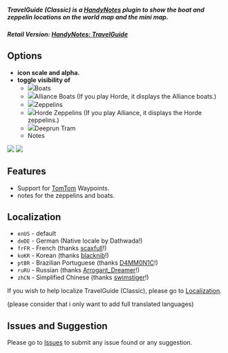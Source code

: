 ##### **TravelGuide (Classic) is a [HandyNotes](https://www.curseforge.com/wow/addons/handynotes) plugin to show the boat and zeppelin locations on the world map and the mini map.**
##### **Retail Version: [HandyNotes: TravelGuide](https://www.curseforge.com/wow/addons/handynotes-travelguide)**

## Options
* **icon scale and alpha.**
* **toggle visibility of**
    * ![](https://i.imgur.com/H9wPEeD.png)Boats
    * ![](https://i.imgur.com/vfQqSBK.png)Alliance Boats (If you play Horde, it displays the Alliance boats.)
    * ![](https://i.imgur.com/cWTR8xo.png)Zeppelins
    * ![](https://i.imgur.com/HQLt4uh.png)Horde Zeppelins (If you play Alliance, it displays the Horde zeppelins.)
    * ![](https://i.imgur.com/VYJ1NaJ.png)Deeprun Tram
    * Notes

![](https://i.imgur.com/NJyqYnw.png) ![](https://i.imgur.com/94Imo8e.png)

## Features
* Support for [TomTom](https://www.curseforge.com/wow/addons/tomtom) Waypoints.
* notes for the zeppelins and boats.

## Localization
* `enUS` - default
* `deDE` - German (Native locale by Dathwada!)
* `frFR` - French (thanks [scaxfull](https://www.curseforge.com/members/scaxfull)!)
* `koKR` - Korean (thanks [blacknib](https://www.curseforge.com/members/blacknib)!)
* `ptBR` - Brazilian Portuguese (thanks [D4MM0N1C](https://www.curseforge.com/members/D4MM0N1C)!)
* `ruRU` - Russian (thanks [Arrogant_Dreamer](https://www.curseforge.com/members/Arrogant_Dreamer)!)
* `zhCN` - Simplified Chinese (thanks [swimstiger](https://www.curseforge.com/members/swimstiger)!)

If you wish to help localize TravelGuide (Classic), please go to [Localization](https://www.curseforge.com/wow/addons/handynotes-travelguide-classic/localization).

(please consider that i only want to add full translated languages)

## Issues and Suggestion

Please go to [Issues](https://github.com/Dathwada/handynotes-travelguide/issues) to submit any issue found or any suggestion.
